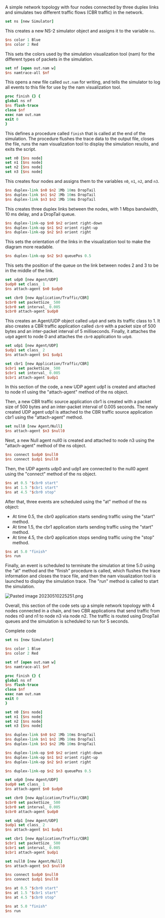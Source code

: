 A simple network topology with four nodes connected by three duplex links and simulates two different traffic flows (CBR traffic) in the network.

```tcl
set ns [new Simulator]
```
This creates a new NS-2 simulator object and assigns it to the variable `ns`.

```tcl
$ns color 1 Blue
$ns color 2 Red
```
This sets the colors used by the simulation visualization tool (nam) for the different types of packets in the simulation.

```tcl
set nf [open out.nam w]
$ns namtrace-all $nf
```
This opens a new file called `out.nam` for writing, and tells the simulator to log all events to this file for use by the nam visualization tool.

```tcl
proc finish {} {
global ns nf
$ns flush-trace
close $nf
exec nam out.nam
exit 0
}
```
This defines a procedure called `finish` that is called at the end of the simulation. The procedure flushes the trace data to the output file, closes the file, runs the nam visualization tool to display the simulation results, and exits the script.

```tcl
set n0 [$ns node]
set n1 [$ns node]
set n2 [$ns node]
set n3 [$ns node]
```
This creates four nodes and assigns them to the variables `n0`, `n1`, `n2`, and `n3`.

```tcl
$ns duplex-link $n0 $n2 1Mb 10ms DropTail
$ns duplex-link $n1 $n2 1Mb 10ms DropTail
$ns duplex-link $n3 $n2 1Mb 10ms DropTail
```
This creates three duplex links between the nodes, with 1 Mbps bandwidth, 10 ms delay, and a DropTail queue.

```tcl
$ns duplex-link-op $n0 $n2 orient right-down
$ns duplex-link-op $n1 $n2 orient right-up
$ns duplex-link-op $n2 $n3 orient right
```
This sets the orientation of the links in the visualization tool to make the diagram more readable.

```tcl
$ns duplex-link-op $n2 $n3 queuePos 0.5
```
This sets the position of the queue on the link between nodes 2 and 3 to be in the middle of the link.

```tcl
set udp0 [new Agent/UDP]
$udp0 set class_ 1
$ns attach-agent $n0 $udp0

set cbr0 [new Application/Traffic/CBR]
$cbr0 set packetSize_ 500
$cbr0 set interval_ 0.005
$cbr0 attach-agent $udp0
```
This creates an Agent/UDP object called `udp0` and sets its traffic class to 1. It also creates a CBR traffic application called `cbr0` with a packet size of 500 bytes and an inter-packet interval of 5 milliseconds. Finally, it attaches the `udp0` agent to node 0 and attaches the `cbr0` application to `udp0`.

```tcl
set udp1 [new Agent/UDP]
$udp1 set class_ 2
$ns attach-agent $n1 $udp1

set cbr1 [new Application/Traffic/CBR]
$cbr1 set packetSize_ 500
$cbr1 set interval_ 0.005
$cbr1 attach-agent $udp1
```
  
In this section of the code, a new UDP agent udp1 is created and attached to node n1 using the "attach-agent" method of the ns object.

Then, a new CBR traffic source application cbr1 is created with a packet size of 500 bytes and an inter-packet interval of 0.005 seconds. The newly created UDP agent udp1 is attached to the CBR traffic source application cbr1 using the "attach-agent" method.

```tcl
set null0 [new Agent/Null]
$ns attach-agent $n3 $null0
```
Next, a new Null agent null0 is created and attached to node n3 using the "attach-agent" method of the ns object.

```tcl
$ns connect $udp0 $null0
$ns connect $udp1 $null0
```
Then, the UDP agents udp0 and udp1 are connected to the null0 agent using the "connect" method of the ns object.

```tcl
$ns at 0.5 "$cbr0 start"
$ns at 1.5 "$cbr1 start"
$ns at 4.5 "$cbr0 stop"
```
After that, three events are scheduled using the "at" method of the ns object:

-   At time 0.5, the cbr0 application starts sending traffic using the "start" method.
-   At time 1.5, the cbr1 application starts sending traffic using the "start" method.
-   At time 4.5, the cbr0 application stops sending traffic using the "stop" method.

```tcl
$ns at 5.0 "finish"
$ns run
```
Finally, an event is scheduled to terminate the simulation at time 5.0 using the "at" method and the "finish" procedure is called, which flushes the trace information and closes the trace file, and then the nam visualization tool is launched to display the simulation trace. The "run" method is called to start the simulation.

![Pasted image 20230510225251.png](https://github.com/AarishShah/University/blob/master/5th%20Semester/Simulation%20Lab/Project%201/Pasted%20image%2020230510225251.png)

Overall, this section of the code sets up a simple network topology with 4 nodes connected in a chain, and two CBR applications that send traffic from nodes n0 and n1 to node n3 via node n2. The traffic is routed using DropTail queues and the simulation is scheduled to run for 5 seconds.

Complete code
```tcl
set ns [new Simulator]

$ns color 1 Blue
$ns color 2 Red

set nf [open out.nam w]
$ns namtrace-all $nf

proc finish {} {
global ns nf
$ns flush-trace
close $nf
exec nam out.nam
exit 0
}

set n0 [$ns node]
set n1 [$ns node]
set n2 [$ns node]
set n3 [$ns node]

$ns duplex-link $n0 $n2 1Mb 10ms DropTail
$ns duplex-link $n1 $n2 1Mb 10ms DropTail
$ns duplex-link $n3 $n2 1Mb 10ms DropTail

$ns duplex-link-op $n0 $n2 orient right-down
$ns duplex-link-op $n1 $n2 orient right-up
$ns duplex-link-op $n2 $n3 orient right

$ns duplex-link-op $n2 $n3 queuePos 0.5

set udp0 [new Agent/UDP]
$udp0 set class_ 1
$ns attach-agent $n0 $udp0

set cbr0 [new Application/Traffic/CBR]
$cbr0 set packetSize_ 500
$cbr0 set interval_ 0.005
$cbr0 attach-agent $udp0

set udp1 [new Agent/UDP]
$udp1 set class_ 2
$ns attach-agent $n1 $udp1

set cbr1 [new Application/Traffic/CBR]
$cbr1 set packetSize_ 500
$cbr1 set interval_ 0.005
$cbr1 attach-agent $udp1

set null0 [new Agent/Null]
$ns attach-agent $n3 $null0

$ns connect $udp0 $null0
$ns connect $udp1 $null0

$ns at 0.5 "$cbr0 start"
$ns at 1.5 "$cbr1 start"
$ns at 4.5 "$cbr0 stop"

$ns at 5.0 "finish"
$ns run
```